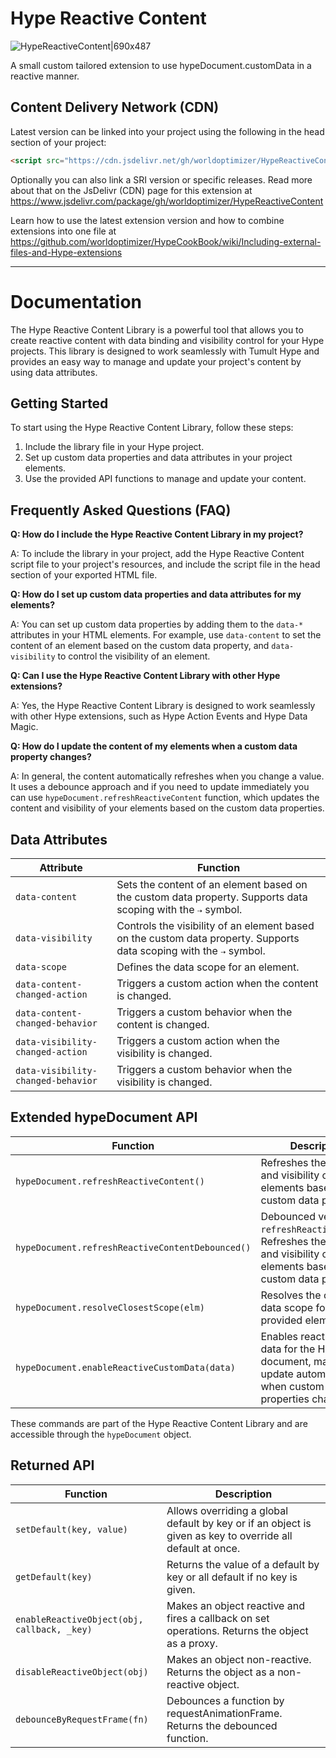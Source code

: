 # Hype Reactive Content

![HypeReactiveContent|690x487](https://playground.maxziebell.de/Hype/ReactiveContent/HypeReactiveContent.jpg)

A small custom tailored extension to use hypeDocument.customData in a reactive manner.


Content Delivery Network (CDN)
--

Latest version can be linked into your project using the following in the head section of your project:

```html
<script src="https://cdn.jsdelivr.net/gh/worldoptimizer/HypeReactiveContent/HypeReactiveContent.min.js"></script>
```
Optionally you can also link a SRI version or specific releases. 
Read more about that on the JsDelivr (CDN) page for this extension at https://www.jsdelivr.com/package/gh/worldoptimizer/HypeReactiveContent

Learn how to use the latest extension version and how to combine extensions into one file at
https://github.com/worldoptimizer/HypeCookBook/wiki/Including-external-files-and-Hype-extensions

---

# Documentation

The Hype Reactive Content Library is a powerful tool that allows you to create reactive content with data binding and visibility control for your Hype projects. This library is designed to work seamlessly with Tumult Hype and provides an easy way to manage and update your project's content by using data attributes.

## Getting Started

To start using the Hype Reactive Content Library, follow these steps:

1. Include the library file in your Hype project.
2. Set up custom data properties and data attributes in your project elements.
3. Use the provided API functions to manage and update your content.

## Frequently Asked Questions (FAQ)

**Q: How do I include the Hype Reactive Content Library in my project?**

A: To include the library in your project, add the Hype Reactive Content script file to your project's resources, and include the script file in the head section of your exported HTML file.

**Q: How do I set up custom data properties and data attributes for my elements?**

A: You can set up custom data properties by adding them to the `data-*` attributes in your HTML elements. For example, use `data-content` to set the content of an element based on the custom data property, and `data-visibility` to control the visibility of an element.

**Q: Can I use the Hype Reactive Content Library with other Hype extensions?**

A: Yes, the Hype Reactive Content Library is designed to work seamlessly with other Hype extensions, such as Hype Action Events and Hype Data Magic.

**Q: How do I update the content of my elements when a custom data property changes?**

A: In general, the content automatically refreshes when you change a value. It uses a debounce approach and if you need to update immediately you can use `hypeDocument.refreshReactiveContent` function, which updates the content and visibility of your elements based on the custom data properties.



## Data Attributes

| Attribute           | Function                                                                                                                                                    |
|---------------------|-------------------------------------------------------------------------------------------------------------------------------------------------------------|
| `data-content`      | Sets the content of an element based on the custom data property. Supports data scoping with the `⇢` symbol.                                              |
| `data-visibility`   | Controls the visibility of an element based on the custom data property. Supports data scoping with the `⇢` symbol.                                        |
| `data-scope`        | Defines the data scope for an element.                                                                                                                     |
| `data-content-changed-action` | Triggers a custom action when the content is changed.                                                                                                    |
| `data-content-changed-behavior` | Triggers a custom behavior when the content is changed.                                                                                                 |
| `data-visibility-changed-action` | Triggers a custom action when the visibility is changed.                                                                                                |
| `data-visibility-changed-behavior` | Triggers a custom behavior when the visibility is changed.                                                                                             |


## Extended hypeDocument API

| Function                                | Description                                                                                                                   |
|-----------------------------------------|-------------------------------------------------------------------------------------------------------------------------------|
| `hypeDocument.refreshReactiveContent()` | Refreshes the content and visibility of elements based on custom data properties.                                            |
| `hypeDocument.refreshReactiveContentDebounced()` | Debounced version of `refreshReactiveContent`. Refreshes the content and visibility of elements based on custom data properties.|
| `hypeDocument.resolveClosestScope(elm)` | Resolves the closest data scope for the provided element.                                                                   |
| `hypeDocument.enableReactiveCustomData(data)` | Enables reactive custom data for the Hype document, making it update automatically when custom data properties change.    |

These commands are part of the Hype Reactive Content Library and are accessible through the `hypeDocument` object.



## Returned API

| Function                        | Description                                                                                                                                    |
|---------------------------------|------------------------------------------------------------------------------------------------------------------------------------------------|
| `setDefault(key, value)`        | Allows overriding a global default by key or if an object is given as key to override all default at once.                                     |
| `getDefault(key)`               | Returns the value of a default by key or all default if no key is given.                                                                       |
| `enableReactiveObject(obj, callback, _key)` | Makes an object reactive and fires a callback on set operations. Returns the object as a proxy.                                               |
| `disableReactiveObject(obj)`    | Makes an object non-reactive. Returns the object as a non-reactive object.                                                                     |
| `debounceByRequestFrame(fn)`    | Debounces a function by requestAnimationFrame. Returns the debounced function.          
